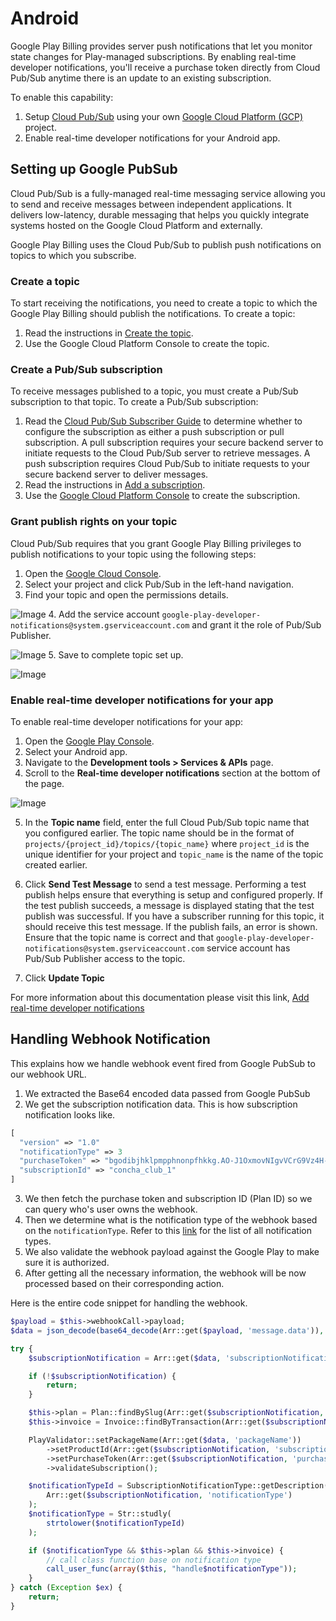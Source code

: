 # Android

Google Play Billing provides server push notifications that let you monitor state changes for Play-managed subscriptions. By enabling real-time developer notifications, you'll receive a purchase token directly from Cloud Pub/Sub anytime there is an update to an existing subscription.

To enable this capability:

1. Setup [Cloud Pub/Sub](https://cloud.google.com/pubsub/) using your own [Google Cloud Platform (GCP)](https://cloud.google.com/) project.
2. Enable real-time developer notifications for your Android app.

## Setting up Google PubSub

Cloud Pub/Sub is a fully-managed real-time messaging service allowing you to send and receive messages between independent applications. It delivers low-latency, durable messaging that helps you quickly integrate systems hosted on the Google Cloud Platform and externally.

Google Play Billing uses the Cloud Pub/Sub to publish push notifications on topics to which you subscribe.

### Create a topic

To start receiving the notifications, you need to create a topic to which the Google Play Billing should publish the notifications. To create a topic:

1. Read the instructions in [Create the topic](https://cloud.google.com/pubsub/docs/quickstart-console#create_a_topic).
2. Use the Google Cloud Platform Console to create the topic.

### Create a Pub/Sub subscription

To receive messages published to a topic, you must create a Pub/Sub subscription to that topic. To create a Pub/Sub subscription:

1. Read the [Cloud Pub/Sub Subscriber Guide](https://cloud.google.com/pubsub/docs/subscriber) to determine whether to configure the subscription as either a push subscription or pull subscription. A pull subscription requires your secure backend server to initiate requests to the Cloud Pub/Sub server to retrieve messages. A push subscription requires Cloud Pub/Sub to initiate requests to your secure backend server to deliver messages.
2. Read the instructions in [Add a subscription](https://cloud.google.com/pubsub/docs/quickstart-console#add_a_subscription).
3. Use the [Google Cloud Platform Console](https://console.cloud.google.com) to create the subscription.

### Grant publish rights on your topic

Cloud Pub/Sub requires that you grant Google Play Billing privileges to publish notifications to your topic using the following steps:

1. Open the [Google Cloud Console](https://console.cloud.google.com/home/dashboard).
2. Select your project and click Pub/Sub in the left-hand navigation.
3. Find your topic and open the permissions details.

![Image](https://developer.android.com/images/google/play/billing/realtime-dev-notif-pubsub-topic-permissions.png)
4. Add the service account `google-play-developer-notifications@system.gserviceaccount.com` and grant it the role of Pub/Sub Publisher.

![Image](https://developer.android.com/images/google/play/billing/realtime-dev-notif-pubsub-topic-role.png)
5. Save to complete topic set up.

![Image](https://developer.android.com/images/google/play/billing/realtime-dev-notif-topic-configured.png)


### Enable real-time developer notifications for your app

To enable real-time developer notifications for your app:

1. Open the [Google Play Console](https://play.google.com/apps/publish/).
2. Select your Android app.
3. Navigate to the **Development tools > Services & APIs** page.
4. Scroll to the **Real-time developer notifications** section at the bottom of the page.

![Image](https://developer.android.com/images/google/play/billing/rtdn-setup.png)

5. In the **Topic name** field, enter the full Cloud Pub/Sub topic name that you configured earlier. The topic name should be in the format of `projects/{project_id}/topics/{topic_name}` where `project_id` is the unique identifier for your project and `topic_name` is the name of the topic created earlier.

6. Click **Send Test Message** to send a test message. Performing a test publish helps ensure that everything is setup and configured properly. If the test publish succeeds, a message is displayed stating that the test publish was successful. If you have a subscriber running for this topic, it should receive this test message. If the publish fails, an error is shown. Ensure that the topic name is correct and that `google-play-developer-notifications@system.gserviceaccount.com` service account has Pub/Sub Publisher access to the topic.
7. Click **Update Topic**

For more information about this documentation please visit this link, [Add real-time developer notifications](https://developer.android.com/google/play/billing/realtime_developer_notifications)

## Handling Webhook Notification

This explains how we handle webhook event fired from Google PubSub to our webhook URL.

1. We extracted the Base64 encoded data passed from Google PubSub
2. We get the subscription notification data. This is how subscription notification looks like.
``` php
[
  "version" => "1.0"
  "notificationType" => 3
  "purchaseToken" => "bgodibjhklpmpphnonpfhkkg.AO-J1OxmovNIgvVCrG9Vz4H-S4kEhBpR--4kWevSP04I1LGKhwSnA9AluwEpuEwQa05FQpdafJwd-cYQre9grTv8hEM6Zkye1X6jXjmp6IV7VxBXfk9cs66L6-E9vNJ2bCipI6x7-F7U"
  "subscriptionId" => "concha_club_1"
]
```
3. We then fetch the purchase token and subscription ID (Plan ID) so we can query who's user owns the webhook.
4. Then we determine what is the notification type of the webhook based on the `notificationType`. Refer to this [link](https://developer.android.com/google/play/billing/realtime_developer_notifications#json_specification) for the list of all notification types.
5. We also validate the webhook payload against the Google Play to make sure it is authorized.
6. After getting all the necessary information, the webhook will be now processed based on their corresponding action.

Here is the entire code snippet for handling the webhook.

``` php
$payload = $this->webhookCall->payload;
$data = json_decode(base64_decode(Arr::get($payload, 'message.data')), true);

try {
    $subscriptionNotification = Arr::get($data, 'subscriptionNotification');

    if (!$subscriptionNotification) {
        return;
    }

    $this->plan = Plan::findBySlug(Arr::get($subscriptionNotification, 'subscriptionId'));
    $this->invoice = Invoice::findByTransaction(Arr::get($subscriptionNotification, 'purchaseToken'));

    PlayValidator::setPackageName(Arr::get($data, 'packageName'))
        ->setProductId(Arr::get($subscriptionNotification, 'subscriptionId'))
        ->setPurchaseToken(Arr::get($subscriptionNotification, 'purchaseToken'))
        ->validateSubscription();

    $notificationTypeId = SubscriptionNotificationType::getDescription(
        Arr::get($subscriptionNotification, 'notificationType')
    );
    $notificationType = Str::studly(
        strtolower($notificationTypeId)
    );

    if ($notificationType && $this->plan && $this->invoice) {
        // call class function base on notification type
        call_user_func(array($this, "handle$notificationType"));
    }
} catch (Exception $ex) {
    return;
}
```